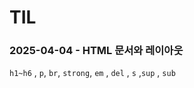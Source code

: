 # TIL
### 2025-04-04 - HTML 문서와 레이아웃
 `h1~h6` , `p`, `br`, `strong`, `em` , `del` , `s` ,`sup` , `sub`
 

